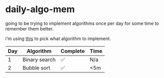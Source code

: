 # daily-algo-mem
going to be trying to implement algorithms once per day for some time to remember them better.

i'm using [this](https://github.com/catfoodeater/random-choice) to pick what algorithm to implement.

| Day | Algorithm | Complete | Time |
|---|---|---|---|
| 1 | Binary search | ✅ | N/a |
| 2 | Bubble sort | ✅ | <5m |
